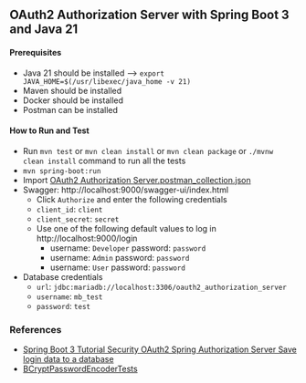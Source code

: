 ## OAuth2 Authorization Server with Spring Boot 3 and Java 21

#### Prerequisites

- Java 21 should be installed --> `export JAVA_HOME=$(/usr/libexec/java_home -v 21)`
- Maven should be installed
- Docker should be installed
- Postman can be installed

#### How to Run and Test

- Run `mvn test` or `mvn clean install` or `mvn clean package` or `./mvnw clean install` command to run all the tests
- `mvn spring-boot:run`
- Import [OAuth2 Authorization Server.postman_collection.json](OAuth2%20Authorization%20Server.postman_collection.json)
- Swagger: http://localhost:9000/swagger-ui/index.html
    - Click `Authorize` and enter the following credentials
    - `client_id`: `client`
    - `client_secret`: `secret`
    - Use one of the following default values to log in http://localhost:9000/login
        - username: `Developer` password: `password`
        - username: `Admin` password: `password`
        - username: `User` password: `password`
- Database credentials
    - `url`: `jdbc:mariadb://localhost:3306/oauth2_authorization_server`
    - `username`: `mb_test`
    - `password`: `test`

### References

- [Spring Boot 3 Tutorial Security OAuth2 Spring Authorization Server Save login data to a database](https://www.youtube.com/watch?v=rVAqh-VDw2o)
- [BCryptPasswordEncoderTests](https://github.com/spring-projects/spring-security/blob/main/crypto/src/test/java/org/springframework/security/crypto/bcrypt/BCryptPasswordEncoderTests.java)
